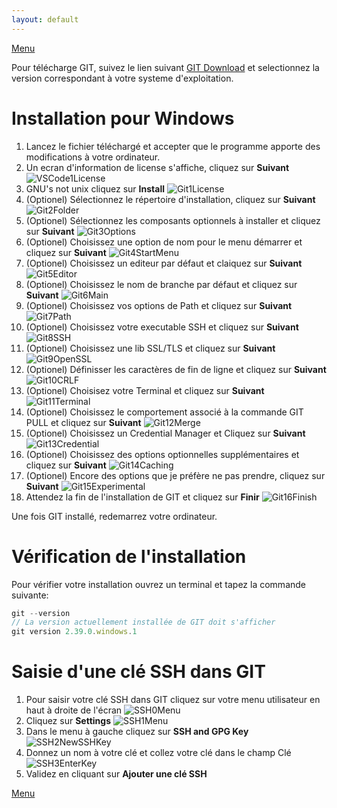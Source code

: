 ```yaml
---
layout: default
---
```

[Menu](../index)

Pour télécharge GIT, suivez le lien suivant [GIT Download](https://git-scm.com/downloads) et selectionnez la version correspondant à votre systeme d'exploitation.

# Installation pour Windows
1. Lancez le fichier téléchargé et accepter que le programme apporte des modifications à votre ordinateur.
2. Un ecran d'information de license s'affiche, cliquez sur **Suivant**
![VSCode1License](../assets/images/vscode/VSCode1License.png)
3. GNU's not unix cliquez sur **Install**
![Git1License](../assets/images/GIT/Git1License.png)
4. (Optionel) Sélectionnez le répertoire d'installation, cliquez sur **Suivant**
![Git2Folder](../assets/images/GIT/Git2Folder.png)
5. (Optionel)  Sélectionnez les composants optionnels à installer et cliquez sur **Suivant**
![Git3Options](../assets/images/GIT/Git3Options.png)
6. (Optionel) Choisissez une option de nom pour le menu démarrer et cliquez sur **Suivant**
![Git4StartMenu](../assets/images/GIT/Git4StartMenu.png)
7. (Optionel) Choisissez un editeur par défaut et claiquez sur **Suivant**
![Git5Editor](../assets/images/GIT/Git5Editor.png)
8. (Optionel) Choisissez le nom de branche par défaut et cliquez sur **Suivant**
![Git6Main](../assets/images/GIT/Git6Main.png)
9. (Optionel) Choisissez vos options de Path et cliquez sur **Suivant**
![Git7Path](../assets/images/GIT/Git7Path.png)
10. (Optionel) Choisissez votre executable SSH et cliquez sur **Suivant**
![Git8SSH](../assets/images/GIT/Git8SSH.png)
11. (Optionel) Choisissez une lib SSL/TLS et cliquez sur **Suivant**
![Git9OpenSSL](../assets/images/GIT/Git9OpenSSL.png)
12. (Optionel) Définisser les caractères de fin de ligne et cliquez sur **Suivant**
![Git10CRLF](../assets/images/GIT/Git10CRLF.png)
13. (Optionel) Choisisez votre Terminal et cliquez sur **Suivant**
![Git11Terminal](../assets/images/GIT/Git11Terminal.png)
14. (Optionel) Choisissez le comportement associé à la commande GIT PULL et cliquez sur **Suivant**
![Git12Merge](../assets/images/GIT/Git12Merge.png)
15. (Optionel) Choisissez un Credential Manager et Cliquez sur **Suivant**
![Git13Credential](../assets/images/GIT/Git13Credential.png)
16. (Optionel) Choisissez des options optionnelles supplémentaires et cliquez sur **Suivant**
![Git14Caching](../assets/images/GIT/Git14Caching.png)
17. (Optionel) Encore des options que je préfère ne pas prendre, cliquez sur **Suivant**
![Git15Experimental](../assets/images/GIT/Git15Experimental.png)
18. Attendez la fin de l'installation de GIT et cliquez sur **Finir**
![Git16Finish](../assets/images/GIT/Git16Finish.png)

Une fois GIT installé, redemarrez votre ordinateur.

# Vérification de l'installation

Pour vérifier votre installation ouvrez un terminal et tapez la commande suivante:

```js
git --version
// La version actuellement installée de GIT doit s'afficher
git version 2.39.0.windows.1
```

# Saisie d'une clé SSH dans GIT

1. Pour saisir votre clé SSH dans GIT cliquez sur votre menu utilisateur en haut à droite de l'écran
![SSH0Menu](../assets/images/GIT/SSH0Menu.png)
2. Cliquez sur **Settings**
![SSH1Menu](../assets/images/GIT/SSH1Menu.png)
3. Dans le menu à gauche cliquez sur **SSH and GPG Key**
![SSH2NewSSHKey](../assets/images/GIT/SSH2NewSSHKey.png)
4. Donnez un nom à votre clé et collez votre clé dans le champ Clé
![SSH3EnterKey](../assets/images/GIT/SSH3EnterKey.png)
5. Validez en cliquant sur **Ajouter une clé SSH**

[Menu](../index)

